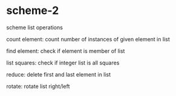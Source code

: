 # scheme-2


scheme list operations

count element: count number of instances of given element in list

find element: check if element is member of list

list squares: check if integer list is all squares

reduce: delete first and last element in list

rotate: rotate list right/left
